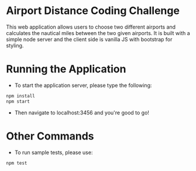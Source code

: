 # Airport Distance Coding Challenge

This web application allows users to choose two different airports and calculates the nautical miles between the two given airports. It is built with a simple node server and the client side is vanilla JS with bootstrap for styling.

# Running the Application

* To start the application server, please type the following:
```bash
npm install
npm start
```
* Then navigate to localhost:3456 and you're good to go!

# Other Commands
* To run sample tests, please use:
```bash
npm test
```

